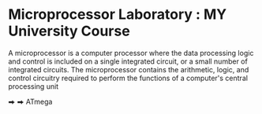 # Microprocessor Laboratory : MY University Course

A microprocessor is a computer processor where the data processing logic and control is included on a single integrated circuit, or a small number of integrated circuits. The microprocessor contains the arithmetic, logic, and control circuitry required to perform the functions of a computer's central processing unit

⮕  ⮕  ATmega
